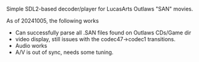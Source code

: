 Simple SDL2-based decoder/player for LucasArts Outlaws "SAN" movies.

As of 20241005, the following works
- Can successfully parse all .SAN files found on Outlaws CDs/Game dir
- video display, still issues with the codec47->codec1 transitions.
- Audio works
- A/V is out of sync, needs some tuning.




